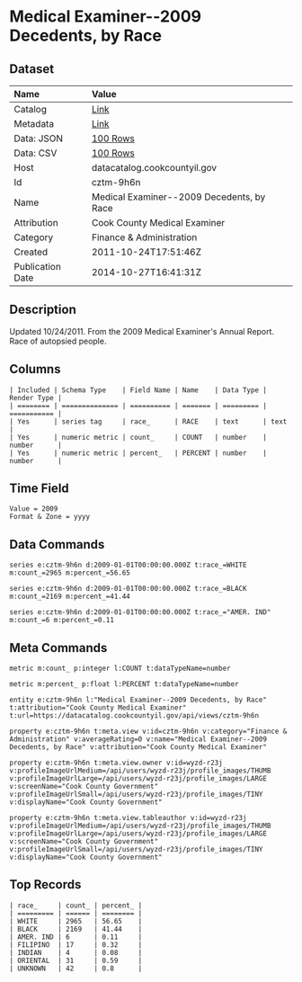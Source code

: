 # Medical Examiner--2009 Decedents, by Race

## Dataset

| Name | Value |
| :--- | :---- |
| Catalog | [Link](https://catalog.data.gov/dataset/medical-examiner-2009-decedents-by-race-83b99) |
| Metadata | [Link](https://datacatalog.cookcountyil.gov/api/views/cztm-9h6n) |
| Data: JSON | [100 Rows](https://datacatalog.cookcountyil.gov/api/views/cztm-9h6n/rows.json?max_rows=100) |
| Data: CSV | [100 Rows](https://datacatalog.cookcountyil.gov/api/views/cztm-9h6n/rows.csv?max_rows=100) |
| Host | datacatalog.cookcountyil.gov |
| Id | cztm-9h6n |
| Name | Medical Examiner--2009 Decedents, by Race |
| Attribution | Cook County Medical Examiner |
| Category | Finance & Administration |
| Created | 2011-10-24T17:51:46Z |
| Publication Date | 2014-10-27T16:41:31Z |

## Description

Updated 10/24/2011. From the 2009 Medical Examiner's Annual Report. Race of autopsied people.

## Columns

```ls
| Included | Schema Type    | Field Name | Name    | Data Type | Render Type |
| ======== | ============== | ========== | ======= | ========= | =========== |
| Yes      | series tag     | race_      | RACE    | text      | text        |
| Yes      | numeric metric | count_     | COUNT   | number    | number      |
| Yes      | numeric metric | percent_   | PERCENT | number    | number      |
```

## Time Field

```ls
Value = 2009
Format & Zone = yyyy
```

## Data Commands

```ls
series e:cztm-9h6n d:2009-01-01T00:00:00.000Z t:race_=WHITE m:count_=2965 m:percent_=56.65

series e:cztm-9h6n d:2009-01-01T00:00:00.000Z t:race_=BLACK m:count_=2169 m:percent_=41.44

series e:cztm-9h6n d:2009-01-01T00:00:00.000Z t:race_="AMER. IND" m:count_=6 m:percent_=0.11
```

## Meta Commands

```ls
metric m:count_ p:integer l:COUNT t:dataTypeName=number

metric m:percent_ p:float l:PERCENT t:dataTypeName=number

entity e:cztm-9h6n l:"Medical Examiner--2009 Decedents, by Race" t:attribution="Cook County Medical Examiner" t:url=https://datacatalog.cookcountyil.gov/api/views/cztm-9h6n

property e:cztm-9h6n t:meta.view v:id=cztm-9h6n v:category="Finance & Administration" v:averageRating=0 v:name="Medical Examiner--2009 Decedents, by Race" v:attribution="Cook County Medical Examiner"

property e:cztm-9h6n t:meta.view.owner v:id=wyzd-r23j v:profileImageUrlMedium=/api/users/wyzd-r23j/profile_images/THUMB v:profileImageUrlLarge=/api/users/wyzd-r23j/profile_images/LARGE v:screenName="Cook County Government" v:profileImageUrlSmall=/api/users/wyzd-r23j/profile_images/TINY v:displayName="Cook County Government"

property e:cztm-9h6n t:meta.view.tableauthor v:id=wyzd-r23j v:profileImageUrlMedium=/api/users/wyzd-r23j/profile_images/THUMB v:profileImageUrlLarge=/api/users/wyzd-r23j/profile_images/LARGE v:screenName="Cook County Government" v:profileImageUrlSmall=/api/users/wyzd-r23j/profile_images/TINY v:displayName="Cook County Government"
```

## Top Records

```ls
| race_     | count_ | percent_ | 
| ========= | ====== | ======== | 
| WHITE     | 2965   | 56.65    | 
| BLACK     | 2169   | 41.44    | 
| AMER. IND | 6      | 0.11     | 
| FILIPINO  | 17     | 0.32     | 
| INDIAN    | 4      | 0.08     | 
| ORIENTAL  | 31     | 0.59     | 
| UNKNOWN   | 42     | 0.8      | 
```
